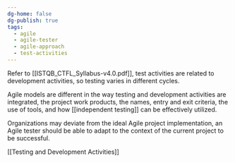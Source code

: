 ```yaml
---
dg-home: false
dg-publish: true
tags:
  - agile
  - agile-tester
  - agile-approach
  - test-activities
---
```

Refer to [[ISTQB_CTFL_Syllabus-v4.0.pdf]], test activities are related to development activities, so testing varies in different cycles.

Agile models are different in the way testing and development activities are integrated, the project work products, the names, entry and exit criteria, the use of tools, and how [[independent testing]] can be effectively utilized.

Organizations may deviate from the ideal Agile project implementation, an Agile tester should be able to adapt to the context of the current project to be successful.

[[Testing and Development Activities]]